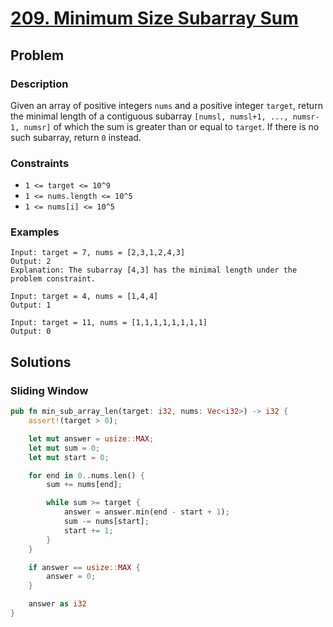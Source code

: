 # [209. Minimum Size Subarray Sum](https://leetcode.com/problems/minimum-size-subarray-sum/)

## Problem

### Description

Given an array of positive integers `nums` and a positive integer `target`,
return the minimal length of a contiguous
subarray `[numsl, numsl+1, ..., numsr-1, numsr]` of which the sum is greater
than or equal to `target`. If there is no such subarray, return `0` instead.

### Constraints

* `1 <= target <= 10^9`
* `1 <= nums.length <= 10^5`
* `1 <= nums[i] <= 10^5`

### Examples

```text
Input: target = 7, nums = [2,3,1,2,4,3]
Output: 2
Explanation: The subarray [4,3] has the minimal length under the problem constraint.
```

```text
Input: target = 4, nums = [1,4,4]
Output: 1
```

```text
Input: target = 11, nums = [1,1,1,1,1,1,1,1]
Output: 0
```

## Solutions

### Sliding Window

```rust
pub fn min_sub_array_len(target: i32, nums: Vec<i32>) -> i32 {
    assert!(target > 0);

    let mut answer = usize::MAX;
    let mut sum = 0;
    let mut start = 0;

    for end in 0..nums.len() {
        sum += nums[end];

        while sum >= target {
            answer = answer.min(end - start + 1);
            sum -= nums[start];
            start += 1;
        }
    }

    if answer == usize::MAX {
        answer = 0;
    }

    answer as i32
}
```